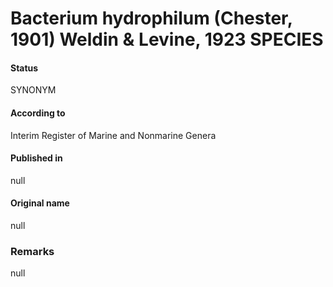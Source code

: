 # Bacterium hydrophilum (Chester, 1901) Weldin & Levine, 1923 SPECIES

#### Status
SYNONYM

#### According to
Interim Register of Marine and Nonmarine Genera

#### Published in
null

#### Original name
null

### Remarks
null